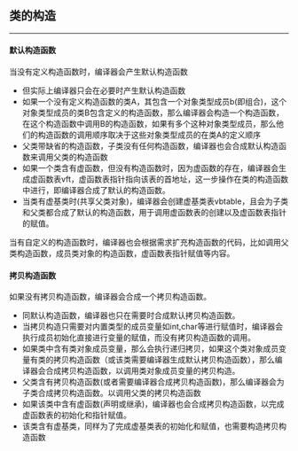 ## 类的构造

------



#### 默认构造函数

当没有定义构造函数时，编译器会产生默认构造函数

- 但实际上编译器只会在必要时产生默认构造函数
- 如果一个没有定义构造函数的类A，其包含一个对象类型成员b(即组合)，这个对象类型成员的类B包含定义的构造函数，那么编译器会构造一个构造函数，在这个构造函数中调用B的构造函数，如果有多个这种对象类型成员，那么他们的构造函数的调用顺序取决于这些对象类型成员的在类A的定义顺序
- 父类带缺省的构造函数，子类没有任何构造函数，编译器也会合成默认构造函数来调用父类的构造函数
- 如果一个类含有虚函数，但没有构造函数时，因为虚函数的存在，编译器会生成虚函数表vft，虚函数表指针指向该表的首地址，这一步操作在类的构造函数中进行，即编译器合成了默认的构造函数。
- 当类有虚基类时(共享父类对象)，编译器会创建虚基类表vbtable，且会为子类和父类都合成了默认的构造函数，用于调用虚函数表的创建以及虚函数表指针的赋值。

当有自定义的构造函数时，编译器也会根据需求扩充构造函数的代码，比如调用父类构造函数，成员类对象的构造函数，虚函数表指针赋值等内容。



#### 拷贝构造函数

如果没有拷贝构造函数，编译器会合成一个拷贝构造函数。

- 同默认构造函数，编译器也只在需要时合成默认拷贝构造函数。
- 当拷贝构造只需要对内置类型的成员变量如int,char等进行赋值时，编译器会执行成员初始化直接进行变量的赋值，而没有拷贝构造函数的调用。
- 如果类中含有类对象成员变量，那么会执行递归拷贝，如果这个类对象成员变量有类的拷贝构造函数（或该类需要编译器生成默认拷贝构造函数），那么编译器会合成拷贝构造函数，以调用类对象成员变量的拷贝构造。
- 父类含有拷贝构造函数(或者需要编译器合成拷贝构造函数)，那么编译器会为子类合成拷贝构造函数。以调用父类的拷贝构造函数
- 如果该类中含有虚函数(声明或继承)，编译器也会合成拷贝构造函数，以完成虚函数表的初始化和指针赋值。
- 该类含有虚基类，同样为了完成虚基类表的初始化和赋值，也需要构造拷贝构造函数



